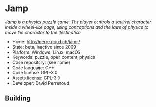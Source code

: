 # Jamp

_Jamp is a physics puzzle game. The player controls a squirrel character inside a wheel-like cage, using contraptions and the laws of physics to move the character to the destination._

- Home: http://perre.noud.ch/jamp/
- State: beta, inactive since 2009
- Platform: Windows, Linux, macOS
- Keywords: puzzle, open content, physics
- Code repository: (see home)
- Code language: C++
- Code license: GPL-3.0
- Assets license: GPL-3.0
- Developer: David Perrenoud

## Building
